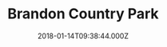 ---
date: 2018-01-14T09:38:44.000Z
title: Brandon Country Park
latitude: 52.436246933594866
longitude: 0.6253256960498136
category: checkin
---